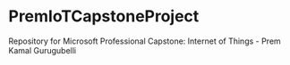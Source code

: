 # PremIoTCapstoneProject
Repository for Microsoft Professional Capstone: Internet of Things - Prem Kamal Gurugubelli
